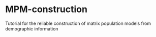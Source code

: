 # MPM-construction
Tutorial for the reliable construction of matrix population models from demographic information

